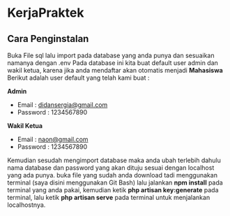 # KerjaPraktek
## Cara Penginstalan
Buka File sql lalu import pada database yang anda punya dan sesuaikan namanya dengan .env
Pada database ini kita buat default user admin dan wakil ketua, karena jika anda mendaftar akan otomatis menjadi **Mahasiswa**
Berikut adalah user default yang telah kami buat :

**Admin**
- Email : didansergia@gmail.com
- Password : 1234567890

**Wakil Ketua**
- Email : naon@gmail.com
- Password : 1234567890

Kemudian sesudah mengimport database maka anda ubah terlebih dahulu nama database dan password yang akan dituju sesuai dengan localhost yang ada punya.
buka file yang sudah anda download tadi menggunakan terminal (saya disini menggunakan Git Bash)
lalu jalankan **npm install** pada terminal yang anda pakai, 
kemudian ketik **php artisan key:generate** pada terminal,
lalu ketik **php artisan serve** pada terminal untuk menjalankan localhostnya.
